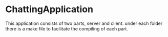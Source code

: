 # ChattingApplication
This application consists of two parts, server and client.
under each folder there is a make file to facilitate the compiling of each part.
